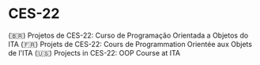 # CES-22

(🇧🇷) Projetos de CES-22: Curso de Programação Orientada a Objetos do ITA
(🇫🇷) Projets de CES-22: Cours de Programmation Orientée aux Objets de l'ITA
(🇺🇸) Projects in CES-22: OOP Course at ITA